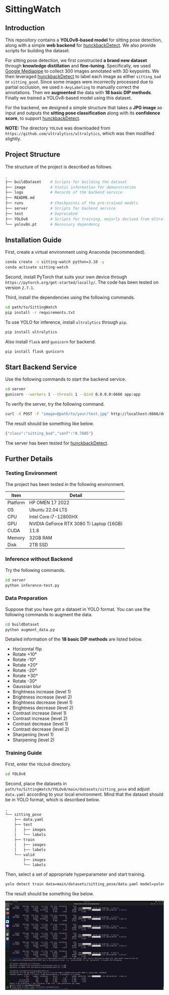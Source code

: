 # SittingWatch

## Introduction

This repository contains a **YOLOv8-based model** for sitting pose detection, along with a simple **web backend** for [hunckbackDetect](https://github.com/ying-2626/hunckbackDetect). We also provide scripts for building the dataset.

For sitting pose detection, we first constructed **a brand new dataset** through **knowledge distillation** and **fine-tuning**. Specifically, we used [Google Mediapipe](https://github.com/google-ai-edge/mediapipe) to collect 300 images annotated with 3D keypoints. We then leveraged [hunckbackDetect](https://github.com/ying-2626/hunckbackDetect) to label each image as either `sitting_bad` or `sitting_good`. Since some images were incorrectly processed due to partial occlusion, we used `X-AnyLabeling` to manually correct the annotations. Then we **augmented** the data with **18 basic DIP methods**. Finally we trained a YOLOv8-based model using this dataset.

For the backend, we designed a simple structure that takes a **JPG image** as input and outputs the **sitting pose classification** along with its **confidence score**, to support [hunckbackDetect](https://github.com/ying-2626/hunckbackDetect).

**NOTE:** The directory `YOLOv8` was downloaded from `https://github.com/ultralytics/ultralytics`, which was then modified slightly.

## Project Structure

The structure of the project is described as follows.

```bash
.
├── buildDataset    # Scripts for building the dataset
├── image           # Static information for demonstration
├── logs            # Records of the backend service
├── README.md
├── runs            # Checkpoints of the pre-trained models
├── server          # Scripts for backend service
├── test            # Deprecated
├── YOLOv8          # Scripts for training, majorly derived from Ultralytics
└── yolov8n.pt      # Necessary dependency
```

## Installation Guide

First, create a virtual environment using Anaconda (recommended).

```bash
conda create -n sitting-watch python=3.10 -y
conda activate sitting-watch
```

Second, install PyTorch that suits your own device through `https://pytorch.org/get-started/locally/`. The code has been tested on version `2.7.1`.

Third, install the dependencies using the following commands.

```bash
cd path/to/SittingWatch
pip install -r requirements.txt
```

To use YOLO for inference, install `ultralytics` through `pip`.

```bash
pip install ultralytics
```

Also install `flask` and `gunicorn` for backend.

```bash
pip install flask gunicorn
```

## Start Backend Service

Use the following commands to start the backend service.

```bash
cd server
gunicorn --workers 1 --threads 1 --bind 0.0.0.0:6666 app:app
```

To verify the server, try the following command.

```bash
curl -X POST -F "image=@path/to/your/test.jpg" http://localhost:6666/detect
```

The result should be something like below.

```bash
{"class":"sitting_bad","conf":"0.7605"}
```

The server has been tested for [hunckbackDetect](https://github.com/ying-2626/hunckbackDetect).

## Further Details

### Testing Environment

The project has been tested in the following environment.

| Item | Detail |
| ---- | ---- |
| Platform | HP OMEN 17 2022 |
| OS | Ubuntu 22.04 LTS |
| CPU | Intel Core i7-12800HX |
| GPU | NVIDIA GeForce RTX 3080 Ti Laptop (16GB) |
| CUDA | 11.8 |
| Memory | 32GB RAM |
| Disk | 2TB SSD |

### Inference without Backend

Try the following commands.

```bash
cd server
python inference-test.py
```

### Data Preparation

Suppose that you have got a dataset in YOLO format. You can use the following commands to augment the data.

```bash
cd buildDataset
python augment_data.py
```

Detailed information of the **18 basic DIP methods** are listed below.

- Horizontal flip  
- Rotate +10°  
- Rotate -10°  
- Rotate +20°  
- Rotate -20°  
- Rotate +30°  
- Rotate -30°  
- Gaussian blur  
- Brightness increase (level 1)  
- Brightness increase (level 2)  
- Brightness decrease (level 1)  
- Brightness decrease (level 2)  
- Contrast increase (level 1)  
- Contrast increase (level 2)  
- Contrast decrease (level 1)  
- Contrast decrease (level 2)  
- Sharpening (level 1)  
- Sharpening (level 2)

### Training Guide

First, enter the `YOLOv8` directory.

```bash
cd YOLOv8
```

Second, place the datasets in `path/to/SittingWatch/YOLOv8/main/datasets/sitting_pose` and adjust `data.yaml` according to your local environment. Mind that the dataset should be in YOLO format, which is described below.

```
.
└── sitting_pose
    ├── data.yaml
    ├── test
    │   ├── images
    │   └── labels
    ├── train
    │   ├── images
    │   ├── labels
    └── valid
        ├── images
        └── labels
```

Then, select a set of appropriate hyperparameter and start training.

```bash
yolo detect train data=main/datasets/sitting_pose/data.yaml model=yolov8n.yaml pretrained=yolov8n.pt epochs=1000 batch=64 lr0=0.0001
```

The result should be something like below.

![training_example](image/training_example.png)

